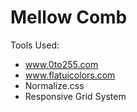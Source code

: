 # Mellow Comb

Tools Used: 
- www.0to255.com
- www.flatuicolors.com
- Normalize.css
- Responsive Grid System
